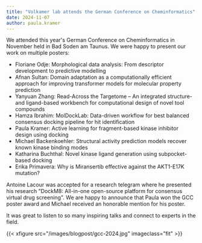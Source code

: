 ```yaml
---
title: "Volkamer lab attends the German Conference on Cheminformatics"
date: 2024-11-07
author: paula.kramer
---
```

We attended this year's German Conference on Cheminformatics in November held in Bad Soden am Taunus. We were happy to present our work on multiple posters: 

* Floriane Odje: Morphological data analysis: From descriptor development to predictive modelling
* Afnan Sultan: Domain adaptation as a computationally efficient approach for improving transformer models for molecular property prediction
* Yanyuan Zhang: Read-Across the Targetome – An integrated structure- and ligand-based workbench for computational design of novel tool compounds
* Hamza Ibrahim: MolDockLab: Data-driven workflow for best balanced consensus docking pipeline for hit identification
* Paula Kramer: Active learning for fragment-based kinase inhibitor design using docking 
* Michael Backenkoehler: Structural activity prediction models recover known kinase binding modes 
* Katharina Buchthal: Novel kinase ligand generation using subpocket-based docking
* Erika Primavera: Why is Miransertib effective against the AKT1-E17K mutation?

Antoine Lacour was accepted for a research telegram where he presented his research "DockM8: All-in-one open-source platform for consensus virtual drug screening". We are happy to announce that Paula won the GCC poster award and Michael received an honorable mention for his poster.  

It was great to listen to so many inspiring talks and connect to experts in the field. 

{{< xfigure src="/images/blogpost/gcc-2024.jpg" imageclass="fit" >}}
